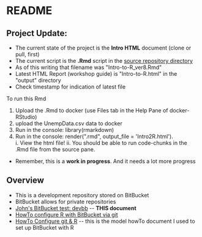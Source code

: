 # README

## Project Update:
* The current state of the project is the **Intro HTML** document (clone or pull, first)
* The current script is the **.Rmd** script in the [source repository directory](https://bitbucket.org/libjohn/devbb/src/)
 * As of this writing that filename was "Intro-to-R_ver8.Rmd"
 * Latest HTML Report (workshop guide) is "Intro-to-R.html" in the "output" directory
 * Check timestamp for indication of latest file

To run this Rmd

1. Upload the .Rmd to docker (use Files tab in the Help Pane of docker-RStudio)
2. upload the UnempData.csv data to docker
2. Run in the console:  library(rmarkdown)
3. Run in the console:  render("<latestFilename>.rmd", output_file = 'Intro2R.html').  
    i. View the html file!
         ii. You should be able to run code-chunks in the .Rmd file from the source pane.


* Remember, this is a **work in progress**.  And it needs a lot more progress


## Overview
* This is a development repository stored on BitBucket
* BitBucket allows for private repositories
* [John's BitBucket test: devbb](https://bitbucket.org/libjohn/devbb) -- **THIS document**
* [HowTo configure R with BitBucket via git](cofigure_R_with_bitBucket_via_git-HOWTO.md)
* [HowTo Configure git & R](https://www.r-bloggers.com/rstudio-and-github/) -- this is the model howTo document I used to set up BitBucket with R

